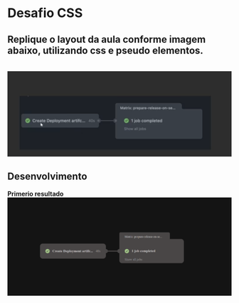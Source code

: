# Desafio CSS

## Replique o layout da aula conforme imagem abaixo, utilizando css e pseudo elementos.

\
![Template do Desafio](./images/_template.png)


## Desenvolvimento

**Primerio resultado**
![Template do Desafio](./images/result_01.png)
